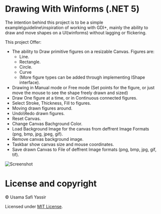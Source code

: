 # Drawing With Winforms (.NET 5)

The intention behind this project is to be a simple example\guideline\inspiration of working with GDI+,
mainly the ability to draw and move shapes on a UI(winforms) without lagging or flickering.

This project Offer:
- The ability to Draw primitive figures on a resizable Canvas.
  Figures are:
  - Line.
  - Rectangle.
  - Circle.
  - Curve
  - (More figure types can be added through implementing IShape interface).  
- Drawing in Manual mode or Free mode (Set points for the figure, or just move the mouse to see the shape freely drawn and sized)
- Draw One figure at a time, or in Continuous connected figures.
- Select Stroke, Thickness, Fill to figures.
- Moving drawn figures around.
- Undo\Redo drawn figures.
- Reset Canvas.
- Change Canvas Bachground Color.
- Load Background Image for the canvas from deffrent Image Formats (png, bmp, jpg, jpeg, gif).
- Remove canvas background image.
- Taskbar show canvas size and mouse coordinates.
- Save drawn Canvas to File of deffrent Image formats (png, bmp, jpg, gif, tif).

![Screenshot](https://user-images.githubusercontent.com/43465134/174645021-a7804c25-8d5d-46ad-a83e-db106713b22f.png)

# License and copyright
© Usama Safi Yassir

Licensed under [MIT License](https://github.com/uSafi/Drawing-With-Winforms-.NET-5/blob/master/LICENSE).
